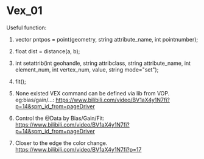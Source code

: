 # Vex_01

Useful function:

1. vector pntpos = point(<geometry>geometry, string attribute_name, int pointnumber);

2. float dist = distance(a, b);
  
3. int  setattrib(int geohandle, string attribclass, string attribute_name, int element_num, int vertex_num, <type>value, string mode="set");
  
4. fit(); 
  
5. None existed VEX command can be defined via lib from VOP. eg:bias/gain/...: https://www.bilibili.com/video/BV1aX4y1N7fi?p=14&spm_id_from=pageDriver
  
6. Control the @Data by Bias/Gain/Fit: https://www.bilibili.com/video/BV1aX4y1N7fi?p=14&spm_id_from=pageDriver
  
7. Closer to the edge the color change. https://www.bilibili.com/video/BV1aX4y1N7fi?p=17

